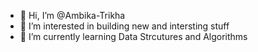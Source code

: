 - 👋 Hi, I’m @Ambika-Trikha
- 👀 I’m interested in building new and intersting stuff
- 🌱 I’m currently learning Data Strcutures and Algorithms


<!---
Ambika-Trikha/Ambika-Trikha is a ✨ special ✨ repository because its `README.md` (this file) appears on your GitHub profile.
You can click the Preview link to take a look at your changes.
--->
